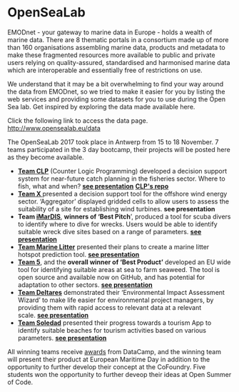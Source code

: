 # OpenSeaLab
EMODnet - your gateway to marine data in Europe - holds a wealth of marine data. There are 8 thematic portals in a consortium made up of more than 160 organisations assembling marine data, products and metadata to make these fragmented resources more available to public and private users relying on quality-assured, standardised and harmonised marine data which are interoperable and essentially free of restrictions on use. 

We understand that it may be a bit overwhelming to find your way around the data from EMODnet, so we tried to make it easier for you by listing the web services and providing some datasets for you to use during the Open Sea lab. Get inspired by exploring the data made available here. 

Click the following link to access the data page. http://www.opensealab.eu/data 

The OpenSeaLab 2017 took place in Antwerp from 15 to 18 November. 7 teams participated in the 3 day bootcamp, their projects will be posted here as they become available.


<ul>
	<li><a href="http://www.emodnet.eu/sites/emodnet.eu/files/public/Day%203%20-%20010.jpg" onclick="window.open(this.href, '', 'resizable=no,status=no,location=no,toolbar=no,menubar=no,fullscreen=no,scrollbars=no,dependent=no'); return false;"><strong>Team CLP</strong></a> (Counter Logic Programming) developed a decision support system for near-future catch planning in the fisheries sector. Where to fish, what and when? <a href="http://www.emodnet.eu/sites/emodnet.eu/files/public/2.1_PITCH1_OpenSeaLab-Team-CLP-Presentation-2017-11-17.pdf" target="_blank"><strong>see presentation</strong></a> 	<a href="https://github.com/PeterHaro/OpenSeaLabHackathon" target="_blank"><strong>CLP's repo</strong></a> </li>
	<li><strong><a href="http://www.emodnet.eu/sites/emodnet.eu/files/public/Day%203%20-%20001.jpg" onclick="window.open(this.href, '', 'resizable=no,status=no,location=no,toolbar=no,menubar=no,fullscreen=no,scrollbars=no,dependent=no'); return false;">Team X</a></strong><a href="http://www.emodnet.eu/sites/emodnet.eu/files/public/Day%203%20-%20001.jpg" onclick="window.open(this.href, '', 'resizable=no,status=no,location=no,toolbar=no,menubar=no,fullscreen=no,scrollbars=no,dependent=no'); return false;"><strong> </strong></a>presented a decision support tool for the offshore wind energy sector. &lsquo;Aggregator&rsquo; displayed gridded cells to allow users to assess the suitability of a site for establishing wind turbines.&nbsp;<strong>see presentation</strong></li>
	<li><strong>Team <a href="http://www.emodnet.eu/sites/emodnet.eu/files/public/Day%203%20-%20006.jpg" onclick="window.open(this.href, '', 'resizable=no,status=no,location=no,toolbar=no,menubar=no,fullscreen=no,scrollbars=no,dependent=no'); return false;">iMarDIS</a></strong>, <strong>winners of &lsquo;Best Pitch</strong>&rsquo;, produced a tool for scuba divers to identify where to dive for wrecks. Users would be able to identify suitable wreck dive sites based on a range of parameters.&nbsp;<a href="https://prezi.com/view/N2JLgZ9Jl8VztXRbZE1P/" target="_blank"><strong>see presentation</strong></a></li>
	<li><a href="http://www.emodnet.eu/sites/emodnet.eu/files/public/Day%203%20-%20003.jpg" onclick="window.open(this.href, '', 'resizable=no,status=no,location=no,toolbar=no,menubar=no,fullscreen=no,scrollbars=no,dependent=no'); return false;"><strong>Team Marine Litter</strong></a> presented their plans to create a marine litter hotspot prediction tool.&nbsp;<a href="http://www.emodnet.eu/sites/emodnet.eu/files/public/2.4_PITCH4_Marine%20Litter.pdf" target="_blank"><strong>see presentation</strong></a></li>
	<li><a href="http://www.emodnet.eu/sites/emodnet.eu/files/public/Day%203%20-%20004.jpg" onclick="window.open(this.href, '', 'resizable=no,status=no,location=no,toolbar=no,menubar=no,fullscreen=no,scrollbars=no,dependent=no'); return false;"><strong>Team 5</strong></a>, and the <strong>overall winner of &lsquo;Best Product&rsquo;</strong> developed an EU wide tool for identifying suitable areas at sea to farm seaweed. The tool is open source and available now on GitHub, and has potential for adaptation to other sectors.&nbsp;<a href="http://www.emodnet.eu/sites/emodnet.eu/files/public/Team5_Pitch_final.pdf" target="_blank"><strong>see presentation</strong></a></li>
	<li><a href="http://www.emodnet.eu/sites/emodnet.eu/files/public/Day%203%20-%20005.jpg" onclick="window.open(this.href, '', 'resizable=no,status=no,location=no,toolbar=no,menubar=no,fullscreen=no,scrollbars=no,dependent=no'); return false;"><strong>Team Deltares</strong></a> demonstrated their &lsquo;Environmental Impact Assessment Wizard&rsquo; to make life easier for environmental project managers, by providing them with rapid access to relevant data at a relevant scale.&nbsp;<a href="http://www.emodnet.eu/sites/emodnet.eu/files/public/2.6_PITCH6_EIA_pitch_Deltares_Fluves_openearth.pdf" target="_blank"><strong>see presentation</strong></a></li>
	<li><a href="http://www.emodnet.eu/sites/emodnet.eu/files/public/Day%203%20-%20002.jpg" onclick="window.open(this.href, '', 'resizable=no,status=no,location=no,toolbar=no,menubar=no,fullscreen=no,scrollbars=no,dependent=no'); return false;"><strong>Team Soledad</strong></a> presented their progress towards a tourism App to identify suitable beaches for tourism activities based on various parameters.&nbsp;<a href="http://www.emodnet.eu/sites/emodnet.eu/files/public/2.7_PITCH7_TeamSoledad.pdf" target="_blank"><strong>see presentation</strong></a></li>
</ul>

<p class="rtejustify">All winning teams receive <a href="http://www.opensealab.eu/awards">awards</a> from DataCamp, and the winning team will present their product at European Maritime Day in addition to the opportunity to further develop their concept at the CoFoundry. Five students won the opportunity to further deveop their ideas at Open Summer of Code.</p>
